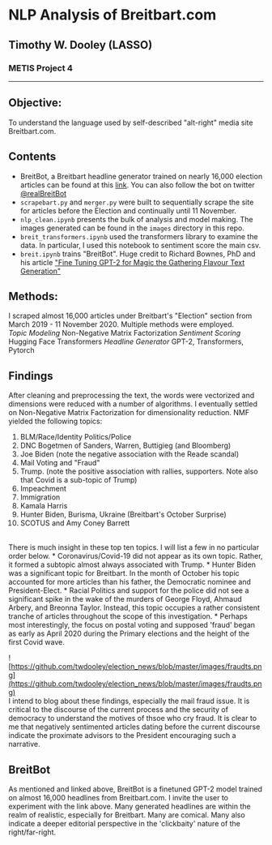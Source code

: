 # NLP Analysis of Breitbart.com
## Timothy W. Dooley (LASSO)
### METIS Project 4

----------------------------------
## Objective:

To understand the language used by self-described "alt-right" media site Breitbart.com.

## Contents
* BreitBot, a Breitbart headline generator trained on nearly 16,000 election articles can be found at this [link](https://huggingface.co/twdooley/breitbot?text=). You can also follow the bot on twitter [@realBreitBot](https://twitter.com/realBreitBot)
* `scrapebart.py` and `merger.py` were built to sequentially scrape the site for articles before the Election and continually until 11 November. 
* `nlp_clean.ipynb` presents the bulk of analysis and model making. The images generated can be found in the `images` directory in this repo. 
* `breit_transformers.ipynb` used the transformers library to examine the data. In particular, I used this notebook to sentiment score the main csv.
* `breit.ipynb` trains "BreitBot". Huge credit to Richard Bownes, PhD and his article ["Fine Tuning GPT-2 for Magic the Gathering Flavour Text Generation"](https://medium.com/swlh/fine-tuning-gpt-2-for-magic-the-gathering-flavour-text-generation-3bafd0f9bb93) 


## Methods:
I scraped almost 16,000 articles under Breitbart's "Election" section from March 2019 - 11 November 2020. Multiple methods were employed.
<br>
*Topic Modeling* Non-Negative Matrix Factorization
*Sentiment Scoring* Hugging Face Transformers
*Headline Generator* GPT-2, Transformers, Pytorch

## Findings 
After cleaning and preprocessing the text, the words were vectorized and dimensions were reduced with a number of algorithms. I eventually settled on Non-Negative Matrix Factorization for dimensionality reduction. 
NMF yielded the following topics:

1. BLM/Race/Identity Politics/Police
2. DNC Bogetmen of Sanders, Warren, Buttigieg (and Bloomberg)
3. Joe Biden (note the negative association with the Reade scandal)
4. Mail Voting and "Fraud"
5. Trump. (note the positive association with rallies, supporters. Note also that Covid is a sub-topic of Trump)
6. Impeachment
7. Immigration
8. Kamala Harris
9. Hunter Biden, Burisma, Ukraine (Breitbart's October Surprise)
10. SCOTUS and Amy Coney Barrett 

<br>
There is much insight in these top ten topics. I will list a few in no particular order below. 
* Coronavirus/Covid-19 did not appear as its own topic. Rather, it formed a subtopic almost always associated with Trump. 
* Hunter Biden was a significant topic for Breitbart. In the month of October his topic accounted for more articles than his father, the Democratic nominee and President-Elect.
* Racial Politics and support for the police did not see a significant spike in the wake of the murders of George Floyd, Ahmaud Arbery, and Breonna Taylor. 
Instead, this topic occupies a rather consistent tranche of articles throughout the scope of this investigation. 
* Perhaps most interestingly, the focus on postal voting and supposed 'fraud' began as early as April 2020 during the Primary elections and the height of the first Covid wave. 
<br>

![https://github.com/twdooley/election_news/blob/master/images/fraudts.png](https://github.com/twdooley/election_news/blob/master/images/fraudts.png)
<br>
I intend to blog about these findings, especially the mail fraud issue. It is critical to the discourse of the current process and the security of democracy to understand the motives of thsoe who cry fraud. 
It is clear to me that negatively sentimented articles dating before the current discourse indicate the proximate advisors to the President encouraging such a narrative. 

## BreitBot

As mentioned and linked above, BreitBot is a finetuned GPT-2 model trained on almost 16,000 headlines from Breitbart.com. I invite the user to experiment with the link above. 
Many generated headlines are within the realm of realistic, especially for Breitbart. Many are comical. Many also indicate a deeper editorial perspective in the 'clickbaity' nature of the right/far-right. 




